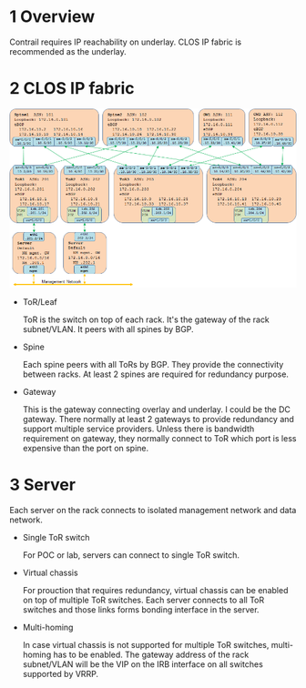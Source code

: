 # 1 Overview

Contrail requires IP reachability on underlay. CLOS IP fabric is recommended as the underlay.


# 2 CLOS IP fabric

![Figure 1](image/Underlay-Fabric-F1.png)

* ToR/Leaf

    ToR is the switch on top of each rack. It's the gateway of the rack subnet/VLAN. It peers with all spines by BGP.

* Spine

    Each spine peers with all ToRs by BGP. They provide the connectivity between racks. At least 2 spines are required for redundancy purpose.

* Gateway

    This is the gateway connecting overlay and underlay. I could be the DC gateway. There normally at least 2 gateways to provide redundancy and support multiple service providers. Unless there is bandwidth requirement on gateway, they normally connect to ToR which port is less expensive than the port on spine.


# 3 Server

Each server on the rack connects to isolated management network and data network.

* Single ToR switch

    For POC or lab, servers can connect to single ToR switch.

* Virtual chassis

    For prouction that requires redundancy, virtual chassis can be enabled on top of multiple ToR switches. Each server connects to all ToR switches and those links forms bonding interface in the server.

* Multi-homing

    In case virtual chassis is not supported for multiple ToR switches, multi-homing has to be enabled. The gateway address of the rack subnet/VLAN will be the VIP on the IRB interface on all switches supported by VRRP.


